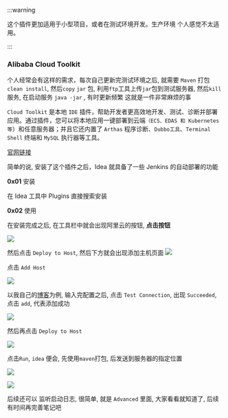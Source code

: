 :::warning

这个插件更加适用于小型项目，或者在测试环境开发。生产环境 个人感觉不太适用。

:::

### Alibaba Cloud Toolkit

个人经常会有这样的需求，每次自己更新完测试环境之后, 就需要 `Maven` 打包`clean install`, 然后`copy` `jar` 包, 利用`ftp`工具上传`jar`包到测试服务器, 然后`kill` 服务, 在启动服务 `java -jar` , 有时更新频繁 这就是一件非常麻烦的事

`Cloud Toolkit` 是本地 `IDE` 插件，帮助开发者更高效地开发、测试、诊断并部署应用。通过插件，您可以将本地应用一键部署到云端`（ECS、EDAS 和 Kubernetes 等`）和任意服务器；并且它还内置了 `Arthas` 程序诊断、`Dubbo工具`、`Terminal Shell` 终端和 `MySQL` 执行器等工具。

[官网链接](https://www.aliyun.com/product/cloudtoolkit)

简单的说, 安装了这个插件之后，Idea 就具备了一些 Jenkins 的自动部署的功能

**0x01** 安装

在 Idea 工具中 Plugins 直接搜索安装

**0x02** 使用

在安装完成之后, 在工具栏中就会出现阿里云的按钮, **点击按钮**

![](http://193.112.98.8/atomImg/plugins/20190831235312.png?img)

然后点击 `Deploy to Host`, 然后下方就会出现添加主机页面
![](http://193.112.98.8/atomImg/plugins/20190831235513.png?img)

点击 `Add Host`

![](http://193.112.98.8/atomImg/plugins/20190831235536.png?img)

以我自己的[博客](www.atomblogs.com)为例, 输入完配置之后, 点击 `Test Connection`, 出现 `Succeeded`, 点击 `add`, 代表添加成功

![](http://193.112.98.8/atomImg/plugins/20190831235554.png?img)

然后再点击 `Deploy to Host`

![](http://193.112.98.8/atomImg/plugins/20190831235602.png?img)

点击`Run`, `idea` 便会, 先使用`maven`打包, 后发送到服务器的指定位置

![](http://193.112.98.8/atomImg/plugins/20190831235612.png?img)

![](http://193.112.98.8/atomImg/plugins/20190831235621.png?img)

后续还可以 监听启动日志, 很简单, 就是 `Advanced` 里面, 大家看看就知道了,
后续有时间再完善笔记吧